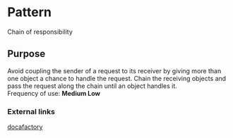 # Pattern
Chain of responsibility
## Purpose
Avoid coupling the sender of a request to its receiver by giving more than one object a chance to handle the request. Chain the receiving objects and pass the request along the chain until an object handles it.  
Frequency of use: **Medium Low** 
### External links
[docafactory](http://www.dofactory.com/net/chain-of-responsibility-design-pattern)